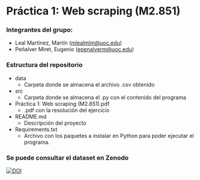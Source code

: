 # Práctica 1: Web scraping (M2.851)

### Integrantes del grupo:
+ Leal Martínez, Martín ([mlealmlm@uoc.edu](mlealmlm@uoc.edu))
+ Peñalver Miret, Eugenio ([epenalverm@uoc.edu](epenalverm@uoc.edu))
### Estructura del repositorio

+ data
  + Carpeta donde se almacena el archivo .csv obtenido
+ src
  + Carpeta donde se almacena el .py con el contenido del programa
+ Práctica 1: Web scraping (M2.851).pdf
  + .pdf con la resolución del ejercicio
+ README.md
  + Descripción del proyecto
+ Requirements.txt
  + Archivo con los paquetes a instalar en Python para poder ejecutar el programa.

### Se puede consultar el dataset en Zenodo
[![DOI](https://zenodo.org/badge/DOI/10.5281/zenodo.6433086.svg)](https://doi.org/10.5281/zenodo.6433086)